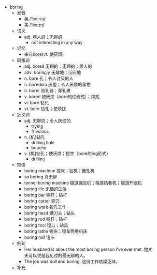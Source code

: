 - boring
  - 发音
    - 英 /'bɔːrɪŋ/
    - 美 /'bɔrɪŋ/
  - 词义
    - adj. 烦人的；无聊的
      - not interesting in any way
  - 记忆
    - 来自bore(vt. 使厌烦)
  - 同根词
    - adj. bored 无聊的；无趣的；烦人的
    - adv. boringly 无趣地；沉闷地
    - n. bore 孔；令人讨厌的人
    - n. boredom 厌倦；令人厌烦的事物
    - n. borer 钻孔器；穿孔者
    - v. bored 使厌烦（bore的过去式）；烦扰
    - vi. bore 钻孔
    - vt. bore 钻孔；使烦扰
  - 近义词
    - adj. 无聊的；令人厌烦的
      - trying
      - frivolous
    - n. [机]钻孔
      - drilling hole
      - bouche
    - v. [机]钻孔；使厌烦；挖空（bore的ing形式）
      - drilling
  - 短语
    - boring machine 镗床；钻机；搪孔机
    - so boring 真无聊
    - tunnel boring machine 隧道掘进机；隧道钻巷机；隧道开挖机
    - boring life 无趣的生活
    - boring bar 镗杆；钻杆
    - boring cutter 镗刀
    - boring work 镗孔工作
    - boring head 搪刀头；钻头
    - boring rod 镗杆；钻杆
    - boring tool 镗刀；钻具
    - boring lathe 镗床；镗车两用机床
    - boring mill 镗床
  - 例句
    - Her husband is about the most boring person I’ve ever met. 她丈夫可以说是我见过的最无聊的人。
    - The job was dull and boring. 这份工作枯燥乏味。
  - 补充